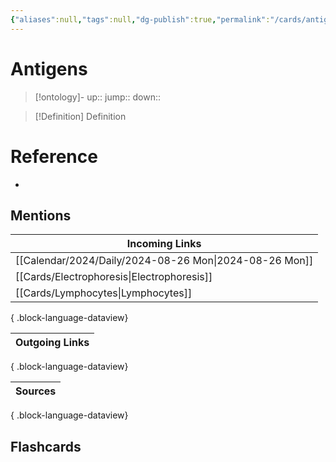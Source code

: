 ```yaml
---
{"aliases":null,"tags":null,"dg-publish":true,"permalink":"/cards/antigens/","dgPassFrontmatter":true}
---
```


# Antigens

> [!ontology]-
> up:: 
> jump:: 
> down:: 

> [!Definition] Definition

# Reference

- 

## Mentions

| Incoming Links                                            |
| --------------------------------------------------------- |
| [[Calendar/2024/Daily/2024-08-26 Mon\|2024-08-26 Mon]] |
| [[Cards/Electrophoresis\|Electrophoresis]]             |
| [[Cards/Lymphocytes\|Lymphocytes]]                     |

{ .block-language-dataview}

| Outgoing Links |
| -------------- |

{ .block-language-dataview}

| Sources |
| ------- |

{ .block-language-dataview}

## Flashcards